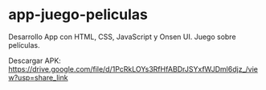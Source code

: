 # app-juego-peliculas
Desarrollo App con HTML, CSS, JavaScript y Onsen UI. Juego sobre películas.

Descargar APK: https://drive.google.com/file/d/1PcRkLOYs3RfHfABDrJSYxfWJDml6djz_/view?usp=share_link
